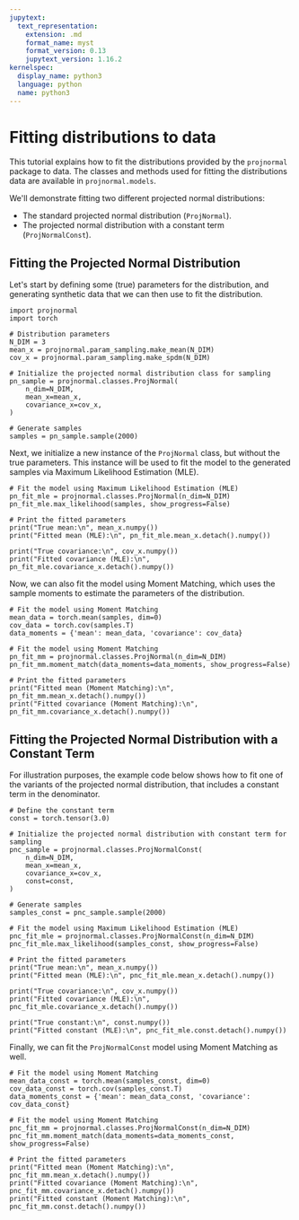 ```yaml
---
jupytext:
  text_representation:
    extension: .md
    format_name: myst
    format_version: 0.13
    jupytext_version: 1.16.2
kernelspec:
  display_name: python3
  language: python
  name: python3
---
```


# Fitting distributions to data

This tutorial explains how to fit the distributions provided by
the `projnormal` package to data. 
The classes and methods used for fitting the distributions
data are available in `projnormal.models`.

We'll demonstrate fitting two different projected normal distributions:

* The standard projected normal distribution (`ProjNormal`).
* The projected normal distribution with a constant term (`ProjNormalConst`).

## Fitting the Projected Normal Distribution

Let's start by defining some (true) parameters for the distribution, and
generating synthetic data that we can then use to fit the distribution.


```{code-cell} ipython3
import projnormal
import torch

# Distribution parameters
N_DIM = 3
mean_x = projnormal.param_sampling.make_mean(N_DIM)
cov_x = projnormal.param_sampling.make_spdm(N_DIM)

# Initialize the projected normal distribution class for sampling
pn_sample = projnormal.classes.ProjNormal(
    n_dim=N_DIM,
    mean_x=mean_x,
    covariance_x=cov_x,
)

# Generate samples
samples = pn_sample.sample(2000)
```

Next, we initialize a new instance of the `ProjNormal` class, but without
the true parameters. This instance will be used to fit the model to the
generated samples via Maximum Likelihood Estimation (MLE).

```{code-cell} ipython3
# Fit the model using Maximum Likelihood Estimation (MLE)
pn_fit_mle = projnormal.classes.ProjNormal(n_dim=N_DIM)
pn_fit_mle.max_likelihood(samples, show_progress=False)

# Print the fitted parameters
print("True mean:\n", mean_x.numpy())
print("Fitted mean (MLE):\n", pn_fit_mle.mean_x.detach().numpy())

print("True covariance:\n", cov_x.numpy())
print("Fitted covariance (MLE):\n", pn_fit_mle.covariance_x.detach().numpy())
```

Now, we can also fit the model using Moment Matching, which uses the sample moments
to estimate the parameters of the distribution.

```{code-cell} ipython3
# Fit the model using Moment Matching
mean_data = torch.mean(samples, dim=0)
cov_data = torch.cov(samples.T)
data_moments = {'mean': mean_data, 'covariance': cov_data}

# Fit the model using Moment Matching
pn_fit_mm = projnormal.classes.ProjNormal(n_dim=N_DIM)
pn_fit_mm.moment_match(data_moments=data_moments, show_progress=False)

# Print the fitted parameters
print("Fitted mean (Moment Matching):\n", pn_fit_mm.mean_x.detach().numpy())
print("Fitted covariance (Moment Matching):\n", pn_fit_mm.covariance_x.detach().numpy())
```


## Fitting the Projected Normal Distribution with a Constant Term

For illustration purposes, the example code below shows how to
fit one of the variants of the projected normal distribution, that
includes a constant term in the denominator.

```{code-cell} ipython3
# Define the constant term
const = torch.tensor(3.0)

# Initialize the projected normal distribution with constant term for sampling
pnc_sample = projnormal.classes.ProjNormalConst(
    n_dim=N_DIM,
    mean_x=mean_x,
    covariance_x=cov_x,
    const=const,
)

# Generate samples
samples_const = pnc_sample.sample(2000)

# Fit the model using Maximum Likelihood Estimation (MLE)
pnc_fit_mle = projnormal.classes.ProjNormalConst(n_dim=N_DIM)
pnc_fit_mle.max_likelihood(samples_const, show_progress=False)

# Print the fitted parameters
print("True mean:\n", mean_x.numpy())
print("Fitted mean (MLE):\n", pnc_fit_mle.mean_x.detach().numpy())

print("True covariance:\n", cov_x.numpy())
print("Fitted covariance (MLE):\n", pnc_fit_mle.covariance_x.detach().numpy())

print("True constant:\n", const.numpy())
print("Fitted constant (MLE):\n", pnc_fit_mle.const.detach().numpy())
```

Finally, we can fit the `ProjNormalConst` model using Moment Matching as well.

```{code-cell} ipython3
# Fit the model using Moment Matching
mean_data_const = torch.mean(samples_const, dim=0)
cov_data_const = torch.cov(samples_const.T)
data_moments_const = {'mean': mean_data_const, 'covariance': cov_data_const}

# Fit the model using Moment Matching
pnc_fit_mm = projnormal.classes.ProjNormalConst(n_dim=N_DIM)
pnc_fit_mm.moment_match(data_moments=data_moments_const, show_progress=False)

# Print the fitted parameters
print("Fitted mean (Moment Matching):\n", pnc_fit_mm.mean_x.detach().numpy())
print("Fitted covariance (Moment Matching):\n", pnc_fit_mm.covariance_x.detach().numpy())
print("Fitted constant (Moment Matching):\n", pnc_fit_mm.const.detach().numpy())
```
